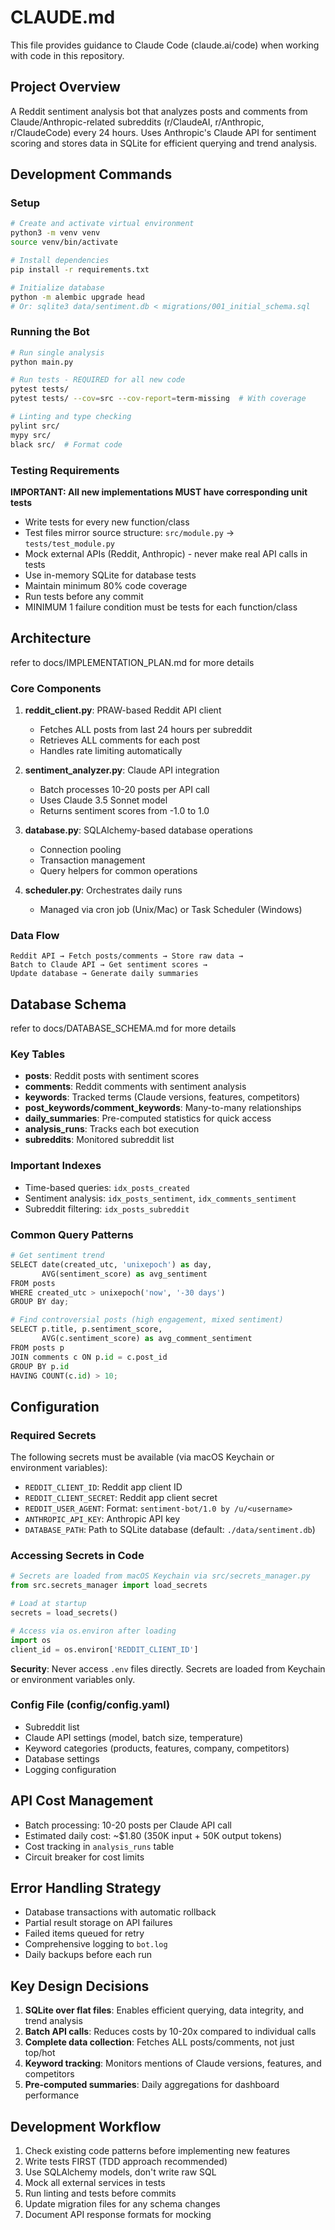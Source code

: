 # CLAUDE.md

This file provides guidance to Claude Code (claude.ai/code) when working with code in this repository.

## Project Overview

A Reddit sentiment analysis bot that analyzes posts and comments from Claude/Anthropic-related subreddits (r/ClaudeAI, r/Anthropic, r/ClaudeCode) every 24 hours. Uses Anthropic's Claude API for sentiment scoring and stores data in SQLite for efficient querying and trend analysis.

## Development Commands

### Setup
```bash
# Create and activate virtual environment
python3 -m venv venv
source venv/bin/activate  

# Install dependencies
pip install -r requirements.txt

# Initialize database
python -m alembic upgrade head
# Or: sqlite3 data/sentiment.db < migrations/001_initial_schema.sql
```

### Running the Bot
```bash
# Run single analysis
python main.py

# Run tests - REQUIRED for all new code
pytest tests/
pytest tests/ --cov=src --cov-report=term-missing  # With coverage

# Linting and type checking
pylint src/
mypy src/
black src/  # Format code
```

### Testing Requirements
**IMPORTANT: All new implementations MUST have corresponding unit tests**
- Write tests for every new function/class
- Test files mirror source structure: `src/module.py` → `tests/test_module.py`
- Mock external APIs (Reddit, Anthropic) - never make real API calls in tests
- Use in-memory SQLite for database tests
- Maintain minimum 80% code coverage
- Run tests before any commit
- MINIMUM 1 failure condition must be tests for each function/class

## Architecture

refer to docs/IMPLEMENTATION_PLAN.md for more details

### Core Components
1. **reddit_client.py**: PRAW-based Reddit API client
   - Fetches ALL posts from last 24 hours per subreddit
   - Retrieves ALL comments for each post
   - Handles rate limiting automatically

2. **sentiment_analyzer.py**: Claude API integration
   - Batch processes 10-20 posts per API call
   - Uses Claude 3.5 Sonnet model
   - Returns sentiment scores from -1.0 to 1.0

3. **database.py**: SQLAlchemy-based database operations
   - Connection pooling
   - Transaction management
   - Query helpers for common operations

4. **scheduler.py**: Orchestrates daily runs
   - Managed via cron job (Unix/Mac) or Task Scheduler (Windows)

### Data Flow
```
Reddit API → Fetch posts/comments → Store raw data → 
Batch to Claude API → Get sentiment scores → 
Update database → Generate daily summaries
```

## Database Schema

refer to docs/DATABASE_SCHEMA.md for more details

### Key Tables
- **posts**: Reddit posts with sentiment scores
- **comments**: Reddit comments with sentiment analysis
- **keywords**: Tracked terms (Claude versions, features, competitors)
- **post_keywords/comment_keywords**: Many-to-many relationships
- **daily_summaries**: Pre-computed statistics for quick access
- **analysis_runs**: Tracks each bot execution
- **subreddits**: Monitored subreddit list

### Important Indexes
- Time-based queries: `idx_posts_created`
- Sentiment analysis: `idx_posts_sentiment`, `idx_comments_sentiment`
- Subreddit filtering: `idx_posts_subreddit`

### Common Query Patterns
```python
# Get sentiment trend
SELECT date(created_utc, 'unixepoch') as day, 
       AVG(sentiment_score) as avg_sentiment
FROM posts
WHERE created_utc > unixepoch('now', '-30 days')
GROUP BY day;

# Find controversial posts (high engagement, mixed sentiment)
SELECT p.title, p.sentiment_score,
       AVG(c.sentiment_score) as avg_comment_sentiment
FROM posts p
JOIN comments c ON p.id = c.post_id
GROUP BY p.id
HAVING COUNT(c.id) > 10;
```

## Configuration

### Required Secrets
The following secrets must be available (via macOS Keychain or environment variables):
- `REDDIT_CLIENT_ID`: Reddit app client ID
- `REDDIT_CLIENT_SECRET`: Reddit app client secret  
- `REDDIT_USER_AGENT`: Format: `sentiment-bot/1.0 by /u/<username>`
- `ANTHROPIC_API_KEY`: Anthropic API key
- `DATABASE_PATH`: Path to SQLite database (default: `./data/sentiment.db`)

### Accessing Secrets in Code
```python
# Secrets are loaded from macOS Keychain via src/secrets_manager.py
from src.secrets_manager import load_secrets

# Load at startup
secrets = load_secrets()

# Access via os.environ after loading
import os
client_id = os.environ['REDDIT_CLIENT_ID']
```

**Security**: Never access `.env` files directly. Secrets are loaded from Keychain or environment variables only.

### Config File (config/config.yaml)
- Subreddit list
- Claude API settings (model, batch size, temperature)
- Keyword categories (products, features, company, competitors)
- Database settings
- Logging configuration

## API Cost Management
- Batch processing: 10-20 posts per Claude API call
- Estimated daily cost: ~$1.80 (350K input + 50K output tokens)
- Cost tracking in `analysis_runs` table
- Circuit breaker for cost limits

## Error Handling Strategy
- Database transactions with automatic rollback
- Partial result storage on API failures
- Failed items queued for retry
- Comprehensive logging to `bot.log`
- Daily backups before each run

## Key Design Decisions
1. **SQLite over flat files**: Enables efficient querying, data integrity, and trend analysis
2. **Batch API calls**: Reduces costs by 10-20x compared to individual calls
3. **Complete data collection**: Fetches ALL posts/comments, not just top/hot
4. **Keyword tracking**: Monitors mentions of Claude versions, features, and competitors
5. **Pre-computed summaries**: Daily aggregations for dashboard performance

## Development Workflow
1. Check existing code patterns before implementing new features
2. Write tests FIRST (TDD approach recommended)
3. Use SQLAlchemy models, don't write raw SQL
4. Mock all external services in tests
5. Run linting and tests before commits
6. Update migration files for any schema changes
7. Document API response formats for mocking